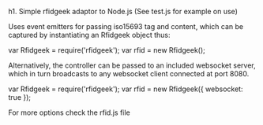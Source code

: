 h1. Simple rfidgeek adaptor to Node.js
(See test.js for example on use)

Uses event emitters for passing iso15693 tag and content, which can be captured by
instantiating an Rfidgeek object thus:

var Rfidgeek = require('rfidgeek'); 
var rfid = new Rfidgeek();

Alternatively, the controller can be passed to an included websocket server, which 
in turn broadcasts to any websocket client connected at port 8080. 

var Rfidgeek = require('rfidgeek'); 
var rfid = new Rfidgeek({
  websocket: true
});

For more options check the rfid.js file
